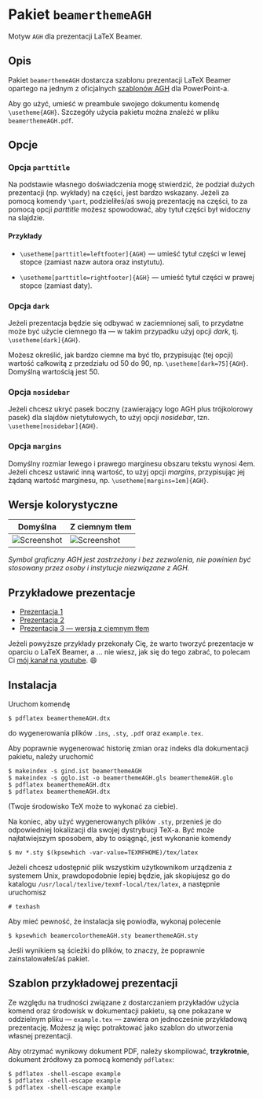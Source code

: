 # Pakiet `beamerthemeAGH`
Motyw `AGH` dla prezentacji LaTeX Beamer.
## Opis
Pakiet `beamerthemeAGH` dostarcza szablonu prezentacji LaTeX Beamer opartego na jednym z oficjalnych [szablonów AGH](http://www.agh.edu.pl/uczelnia/system-identyfikacji-wizualnej/szablon-prezentacji/) dla PowerPoint-a.

Aby go użyć, umieść w preambule swojego dokumentu komendę `\usetheme{AGH}`. Szczegóły użycia pakietu można znaleźć w pliku `beamerthemeAGH.pdf`.
## Opcje
### Opcja `parttitle`
Na podstawie własnego doświadczenia mogę stwierdzić, że podział dużych prezentacji (np. wykłady) na części, jest bardzo wskazany. Jeżeli za pomocą komendy `\part`, podzieliłeś/aś swoją prezentację na części, to za pomocą opcji *parttitle* możesz spowodować, aby tytuł części był widoczny na slajdzie.
#### Przykłady
-  `\usetheme[parttitle=leftfooter]{AGH}` — umieść tytuł części w lewej stopce (zamiast nazw autora oraz instytutu).

-  `\usetheme[parttitle=rightfooter]{AGH}` — umieść tytuł części w prawej stopce (zamiast daty).
### Opcja `dark`
Jeżeli prezentacja będzie się odbywać w zaciemnionej sali, to przydatne może być użycie ciemnego tła — w takim przypadku użyj opcji *dark*, tj. `\usetheme[dark]{AGH}`.

Możesz określić, jak bardzo ciemne ma być tło, przypisując (tej opcji) wartość całkowitą z przedziału od 50 do 90, np. `\usetheme[dark=75]{AGH}`. Domyślną wartością jest 50.
### Opcja `nosidebar`
Jeżeli chcesz ukryć pasek boczny (zawierający logo AGH plus trójkolorowy pasek) dla slajdów nietytułowych, to użyj opcji *nosidebar*, tzn. `\usetheme[nosidebar]{AGH}`.
### Opcja `margins`
Domyślny rozmiar lewego i prawego marginesu obszaru tekstu wynosi 4em. Jeżeli chcesz ustawić inną wartość, to użyj opcji *margins*, przypisując jej żądaną wartość marginesu, np. `\usetheme[margins=1em]{AGH}`.
## Wersje kolorystyczne
| Domyślna | Z ciemnym tłem |
|--------------------|----------------------------------|
| ![Screenshot](http://www.icsr.agh.edu.pl/~polak/wms/beamer-AGH.big.png "Slajd tytułowy") | ![Screenshot](http://www.icsr.agh.edu.pl/~polak/wms/beamer-AGH-dark.big.png "Slajd tytułowy — wersja ciemna") |

*Symbol graficzny AGH jest zastrzeżony i bez zezwolenia, nie powinien być stosowany przez osoby i instytucje niezwiązane z AGH.*
## Przykładowe prezentacje
* [Prezentacja 1](http://www.icsr.agh.edu.pl/~polak/beamer.pdf)
* [Prezentacja 2](http://www.icsr.agh.edu.pl/~polak/wms/beamer.pdf)
* [Prezentacja 3 — wersja z ciemnym tłem](http://www.icsr.agh.edu.pl/~polak/wms/latex/beamer-mozliwosci.pdf)

Jeżeli powyższe przykłady przekonały Cię, że warto tworzyć prezentacje w oparciu o LaTeX Beamer, a ... nie wiesz, jak się do tego zabrać, to polecam Ci [mój kanał na youtube](https://www.youtube.com/playlist?list=PLlOvf-mh5wJEzL2onjzBdenUpssbonmO5). :smile:
## Instalacja

Uruchom komendę
```
$ pdflatex beamerthemeAGH.dtx
```
do wygenerowania plików `.ins`, `.sty`, `.pdf` oraz `example.tex`.

Aby poprawnie wygenerować historię zmian oraz indeks dla dokumentacji pakietu, należy uruchomić
```
$ makeindex -s gind.ist beamerthemeAGH
$ makeindex -s gglo.ist -o beamerthemeAGH.gls beamerthemeAGH.glo
$ pdflatex beamerthemeAGH.dtx
$ pdflatex beamerthemeAGH.dtx
```
(Twoje środowisko TeX może to wykonać za ciebie).

  
Na koniec, aby użyć wygenerowanych plików `.sty`, przenieś je do odpowiedniej lokalizacji dla swojej dystrybucji TeX-a. Być może najłatwiejszym sposobem, aby to osiągnąć, jest wykonanie komendy
```
$ mv *.sty $(kpsewhich -var-value=TEXMFHOME)/tex/latex
```

Jeżeli chcesz udostępnić plik wszystkim użytkownikom urządzenia z systemem Unix, prawdopodobnie lepiej będzie, jak skopiujesz go do katalogu `/usr/local/texlive/texmf-local/tex/latex`, a następnie uruchomisz
```
# texhash
```
Aby mieć pewność, że instalacja się powiodła, wykonaj polecenie
```
$ kpsewhich beamercolorthemeAGH.sty beamerthemeAGH.sty
```
Jeśli wynikiem są ścieżki do plików, to znaczy, że poprawnie zainstalowałeś/aś pakiet.

 
## Szablon przykładowej prezentacji

Ze względu na trudności związane z dostarczaniem przykładów użycia komend oraz środowisk w dokumentacji pakietu, są one pokazane w oddzielnym pliku — `example.tex` — zawiera on jednocześnie przykładową prezentację. Możesz ją więc potraktować jako szablon do utworzenia własnej prezentacji.

Aby otrzymać wynikowy dokument PDF, należy skompilować, **trzykrotnie**, dokument źródłowy za pomocą komendy `pdflatex`:
```
$ pdflatex -shell-escape example
$ pdflatex -shell-escape example
$ pdflatex -shell-escape example
```
